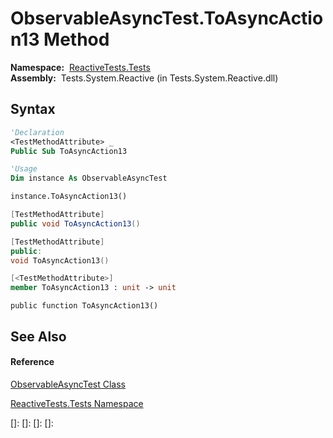 # ObservableAsyncTest.ToAsyncAction13 Method

**Namespace:**  [ReactiveTests.Tests](ReactiveTests.Tests\ReactiveTests.Tests.md)  
**Assembly:**  Tests.System.Reactive (in Tests.System.Reactive.dll)

## Syntax

```vb
'Declaration
<TestMethodAttribute> _
Public Sub ToAsyncAction13
```

```vb
'Usage
Dim instance As ObservableAsyncTest

instance.ToAsyncAction13()
```

```csharp
[TestMethodAttribute]
public void ToAsyncAction13()
```

```c++
[TestMethodAttribute]
public:
void ToAsyncAction13()
```

```fsharp
[<TestMethodAttribute>]
member ToAsyncAction13 : unit -> unit 
```

```jscript
public function ToAsyncAction13()
```

## See Also

#### Reference

[ObservableAsyncTest Class](ObservableAsyncTest\ObservableAsyncTest.md)

[ReactiveTests.Tests Namespace](ReactiveTests.Tests\ReactiveTests.Tests.md)

[]: 
[]: 
[]: 
[]: 
